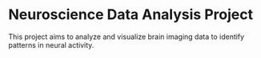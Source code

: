 # Neuroscience Data Analysis Project

This project aims to analyze and visualize brain imaging data to identify
patterns in neural activity.
